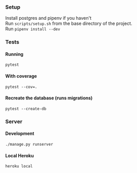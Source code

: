 ### Setup
Install postgres and pipenv if you haven't    
Run `scripts/setup.sh` from the base directory of the project.    
Run `pipenv install --dev`  

### Tests
#### Running    
    pytest
    
#### With coverage

    pytest --cov=.
    
#### Recreate the database (runs migrations)

    pytest --create-db

### Server
#### Development
    
    ./manage.py runserver
    
#### Local Heroku
    
    heroku local
